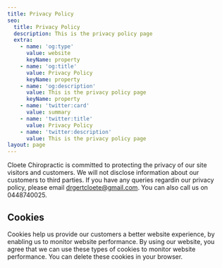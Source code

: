 ```yaml
---
title: Privacy Policy
seo:
  title: Privacy Policy
  description: This is the privacy policy page
  extra:
    - name: 'og:type'
      value: website
      keyName: property
    - name: 'og:title'
      value: Privacy Policy
      keyName: property
    - name: 'og:description'
      value: This is the privacy policy page
      keyName: property
    - name: 'twitter:card'
      value: summary
    - name: 'twitter:title'
      value: Privacy Policy
    - name: 'twitter:description'
      value: This is the privacy policy page
layout: page
---
```

Cloete Chiropractic is committed to protecting the privacy of our site visitors and customers. We will not disclose information about our customers to third parties. If you have any queries regardin our privacy policy, please email drgertcloete@gmail.com. You can also call us on 0448740025.

## Cookies

Cookies help us provide our customers a better website experience, by enabling us to monitor website performance. By using our website, you agree that we can use these types of cookies to monitor website performance. You can delete these cookies in your browser.
